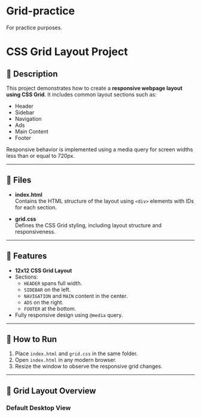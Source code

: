 # Grid-practice
For practice purposes.
# CSS Grid Layout Project

## 📌 Description
This project demonstrates how to create a **responsive webpage layout using CSS Grid**. It includes common layout sections such as:
- Header
- Sidebar
- Navigation
- Ads
- Main Content
- Footer

Responsive behavior is implemented using a media query for screen widths less than or equal to 720px.

---

## 📂 Files

- **index.html**  
  Contains the HTML structure of the layout using `<div>` elements with IDs for each section.

- **grid.css**  
  Defines the CSS Grid styling, including layout structure and responsiveness.

---

## 🧰 Features

- **12x12 CSS Grid Layout**
- Sections:
  - `HEADER` spans full width.
  - `SIDEBAR` on the left.
  - `NAVIGATION` and `MAIN` content in the center.
  - `ADS` on the right.
  - `FOOTER` at the bottom.
- Fully responsive design using `@media` query.

---

## 🚀 How to Run

1. Place `index.html` and `grid.css` in the same folder.
2. Open `index.html` in any modern browser.
3. Resize the window to observe the responsive grid changes.

---

## 🧱 Grid Layout Overview

### Default Desktop View
